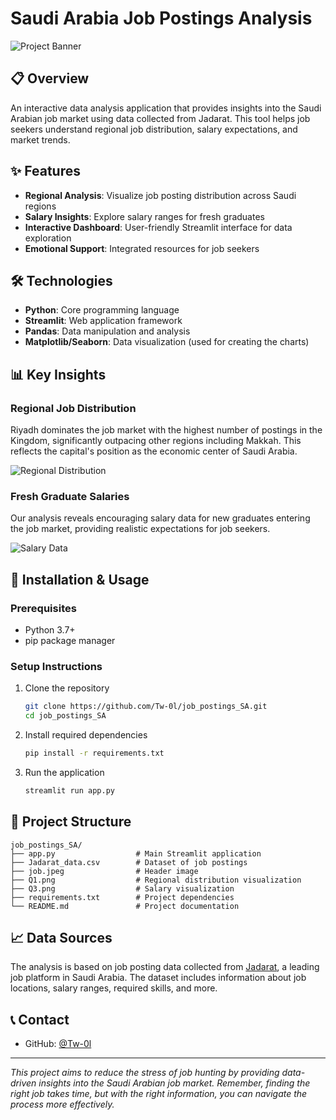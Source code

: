 # Saudi Arabia Job Postings Analysis

![Project Banner](job.jpeg)

## 📋 Overview
An interactive data analysis application that provides insights into the Saudi Arabian job market using data collected from Jadarat. This tool helps job seekers understand regional job distribution, salary expectations, and market trends.

## ✨ Features
- **Regional Analysis**: Visualize job posting distribution across Saudi regions
- **Salary Insights**: Explore salary ranges for fresh graduates
- **Interactive Dashboard**: User-friendly Streamlit interface for data exploration
- **Emotional Support**: Integrated resources for job seekers

## 🛠️ Technologies
- **Python**: Core programming language
- **Streamlit**: Web application framework
- **Pandas**: Data manipulation and analysis
- **Matplotlib/Seaborn**: Data visualization (used for creating the charts)

## 📊 Key Insights

### Regional Job Distribution
Riyadh dominates the job market with the highest number of postings in the Kingdom, significantly outpacing other regions including Makkah. This reflects the capital's position as the economic center of Saudi Arabia.

![Regional Distribution](Q1.png)

### Fresh Graduate Salaries
Our analysis reveals encouraging salary data for new graduates entering the job market, providing realistic expectations for job seekers.

![Salary Data](Q3.png)

## 🚀 Installation & Usage

### Prerequisites
- Python 3.7+
- pip package manager

### Setup Instructions
1. Clone the repository
   ```bash
   git clone https://github.com/Tw-0l/job_postings_SA.git
   cd job_postings_SA
   ```

2. Install required dependencies
   ```bash
   pip install -r requirements.txt
   ```

3. Run the application
   ```bash
   streamlit run app.py
   ```

## 📁 Project Structure
```
job_postings_SA/
├── app.py                  # Main Streamlit application
├── Jadarat_data.csv        # Dataset of job postings
├── job.jpeg                # Header image
├── Q1.png                  # Regional distribution visualization
├── Q3.png                  # Salary visualization
├── requirements.txt        # Project dependencies
└── README.md               # Project documentation
```

## 📈 Data Sources
The analysis is based on job posting data collected from [Jadarat](https://jadarat.com), a leading job platform in Saudi Arabia. The dataset includes information about job locations, salary ranges, required skills, and more.

## 📞 Contact
- GitHub: [@Tw-0l](https://github.com/Tw-0l)

---

*This project aims to reduce the stress of job hunting by providing data-driven insights into the Saudi Arabian job market. Remember, finding the right job takes time, but with the right information, you can navigate the process more effectively.*
